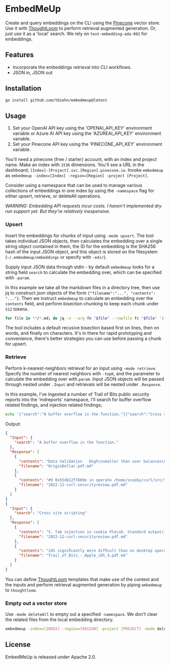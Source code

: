 # EmbedMeUp

Create and query embeddings on the CLI using the [Pinecone](https://pinecone.io) vector store. Use it with [ThoughtLoom](https://github.com/tbiehn/thoughtloom) to perform retrieval augmented generation. Or, just use it as a 'local' search.
We rely on `text-embedding-ada-002` for embeddings.

## Features

- Incorporate the embeddings retrieval into CLI workflows.
- JSON in, JSON out

## Installation

```bash
go install github.com/tbiehn/embedmeup@latest
```

## Usage

1. Set your OpenAI API key using the 'OPENAI_API_KEY' environment variable or Azure AI API key using the 'AZUREAI_API_KEY' environment variable.
2. Set your Pinecone API key using the 'PINECONE_API_KEY' environment variable.

You'll need a pinecone (free / starter) account, with an index and project name.
Make an index with `1536` dimensions. You'll see a URL in the dashboard; `[Index]-[Project].svc.[Region].pinecone.io`. Invoke `embedmeup` as `embedmeup -index=[Index] -region=[Region] -project [Project]`.

Consider using a namespace that can be used to manage various collections of embeddings in one index by using the `-namespace` flag for either upsert, retrieve, or deleteAll operations.

_WARNING: Embedding API requests incur costs. I haven't implemented dry run support yet. But they're relatively inexpensive._

### Upsert

Insert the embeddings for chunks of input using `-mode upsert`. The tool takes individual JSON objects, then calculates the embedding over a single string object contained in them, the ID for the embedding is the SHA256 hash of the input JSON object, and this object is stored on the filesystem (`~/.embedmeup/embeddings` or specify with `-edir`).

Supply input JSON data through stdin - by default `embedmeup` looks for a string field `search` to calculate the embedding over, which can be specified with `-param`.

In this example we take all the markdown files in a directory tree, then use jq to construct json objects of the form `{"filename":"...", "contents": "..."}`. Then we instruct `embedmeup` to calculate an embedding over the `contents` field, and perform bisection chunking to keep each chunk under `512` tokens.

```bash
for file in **/*.md; do jq -n --arg fn "$file" --rawfile fc "$file" '{filename: $fn, contents: $fc}'; done | embedmeup -index=[INDEX] -region=[REGION] -project [PROJECT] -mode upsert -namespace mdreports -tokens 512 -param contents
```

The tool includes a default recusive bisection based first on lines, then on words, and finally on characters. It's in there for rapid prototyping and convenience, there's better strategies you can use before passing a chunk for upsert.

### Retrieve

Perform k-nearest-neighbors retrieval for an input using `-mode retrieve`. Specify the number of nearest neighbors with `-topK`, and the parameter to calculate the embedding over with `param`. Input JSON objects will be passed through nested under `.Input` and retrievals will be nested under `.Response`.

In this example, I've ingested a number of Trail of Bits public security reports into the 'mdreports' namespace, I'll search for buffer overflow related findings, and injection related findings;

```bash
echo '{"search":"A buffer overflow in the function."}{"search":"Cross site scripting"}' | embedmeup -index=[INDEX] -region=[REGION] -project [PROJECT] -mode retrieve -topK 2 -namespace mdreports -param search | jq
```

Output:
```json
{
  "Input": {
    "search": "A buffer overflow in the function."
  },
  "Response": [
    {
      "contents": "Data Validation   High\nsmaller than user balances\n© 2020 Trail of Bits\nOrigin Dollar Assessment | 17\n/\n1. Invalid vaultBu\u0000fer could revert allocate\nSeverity: Low\nType: Data Validation\nTarget: VaultAdmin.sol, VaultCore.sol\nDiﬃculty: High\nFinding ID: TOB-OUSD-001\nDescription\nThe lack of input validation when updating the vaultBuffer could cause token allocations\ninside allocate to revert when no revert is expected.\nfunction setVaultBuffer ( uint256 \\_vaultBuffer ) external onlyGovernor {\nvaultBuffer = \\_vaultBuffer;\n}\nFigure 1.1: VaultAdmin.sol#L50-L52\nEvery account can call allocate to allocate excess tokens in the Vault to the strategies to\nearn interest.\nThe vaultBuffer indicates how much percent of the tokens inside the Vault to allocate to\nstrategies (to earn interest) when allocate is called. The setVaultBuffer function allows\nvaultBuffer to be set to a value above 1e18(=100%). This function can only be called by\nthe Governor contract, which is a multi-sig. Mistakenly proposing 1e19(=1000%) instead of\n1e18 might not be noticed by the Governor participants.\nIf the vaultBuffer is above 1e18 and at least one of the strategies has been allocated\nsome tokens, the function will simply return. However, in case none of the strategies have\nyet been allocated any tokens, the vaultBuffer is subtracted from 1e18 causing an\nunderﬂow. Depending on the result of the underﬂow, this could cause a revert when the\nVault contract tries to transfer tokens to a strategy since the contract does not possess\nthat amount of tokens. What would be expected in this situation is for no allocations to\noccur and the transaction to successfully execute, instead of reverting.\nThis issue could be mitigated by preventing the underﬂow by e.g. using SafeMath.\nHowever, the root cause is the lack of input validation in VaultAdmin . Such is the case for\nmost of the other functions inside VaultAdmin .\nThis issue serves as an example as there is no input validation in any function protected by\nthe onlyGovernor modiﬁer.\nExploit Scenario\nNo strategies have been allocated any tokens yet. Bob intends to create a proposal to",
      "filename": "OriginDollar.pdf.md"
    },
    {
      "contents": "#9 0x55d812f7609e in operate /home/scooby/curl/src/tool\\_operate. c : 2732\n#10 0x55d812f4ffa8 in main /home/scooby/curl/src/tool\\_main. c : 276\n#11 0x7f9b5f1aa082 in \\_\\_libc\\_start\\_main ../csu/libc- start . c : 308\n#12 0x55d812f506cd in \\_start (/usr/ local /bin/curl+ 0x316cd )\n0x611000004780 is located 0 bytes inside of 256-byte region [0x611000004780,0x611000004880)\nfreed by thread T0 here:\n#0 0x7f9b5f9b140f in \\_\\_interceptor\\_free\n../../../../src/libsanitizer/asan/asan\\_malloc\\_linux.cc:122\n#1 0x55d812f75682 in add\\_parallel\\_transfers /home/scooby/curl/src/tool\\_operate.c:2251\npreviously allocated by thread T0 here:\n#0 0x7f9b5f9b1808 in \\_\\_interceptor\\_malloc\n../../../../src/libsanitizer/asan/asan\\_malloc\\_linux.cc:144\n#1 0x55d812f75589 in add\\_parallel\\_transfers /home/scooby/curl/src/tool\\_operate.c:2228\nSUMMARY: AddressSanitizer: heap-use-after-free\n../../../../src/libsanitizer/asan/asan\\_interceptors.cc:431 in \\_\\_interceptor\\_strcpy\nShadow bytes around the buggy address:\n0x0c227fff88a0: fd fd fd fd fd fd fd fd fd fd fd fd fd fd fd fd\n0x0c227fff88b0: fd fd fd fd fd fd fd fd fd fd fd fd fd fd fd fd\n0x0c227fff88c0: fa fa fa fa fa fa fa fa fd fd fd fd fd fd fd fd\n0x0c227fff88d0: fd fd fd fd fd fd fd fd fd fd fd fd fd fd fd fd\n0x0c227fff88e0: fd fd fd fd fd fd fd fd fa fa fa fa fa fa fa fa",
      "filename": "2022-12-curl-securityreview.pdf.md"
    }
  ]
}
{
  "Input": {
    "search": "Cross site scripting"
  },
  "Response": [
    {
      "contents": "5. Tab injection in cookie ﬁle\n6. Standard output/input/error may not be opened\n7. Double free when using HTTP proxy with speciﬁc protocols\n8. Some ﬂags override previous instances of themselves\n9. Cookies are not stripped after redirect\n10. Use after free while using parallel option and sequences\n11. Unused memory blocks are not freed resulting in memory leaks\n12. Referer header is generated in insecure manner\n23\n25\n27\n29\n31\n32\n35\n36\n37\n40\n42\n13. Redirect to localhost and local network is possible (Server-side request forgery\nlike)\n43\n14. URL parsing from redirect is incorrect when no path separator is provided\n44\nSummary of Recommendations\nA. Vulnerability Categories\nB. Code Maturity Categories\nC. Code Quality Recommendations\nD. HSTS debug patch\nE. Fix Review Results\nDetailed Fix Review Results\n47\n48\n50\n52\n53\n54\n56\nTrail of Bits\n4\ncURL Security Assessment\nPUBLIC\nExecutive Summary\nEngagement Overview\nThe Linux Foundation, via OpenSSF and strategic partner Open Source Technology\nImprovement Fund, engaged Trail of Bits to review the security of cURL. From September\n12 to October 7, 2022, a team of four Trail of Bits consultants conducted a security review\nof the client-provided source code, with ﬁve and a half engineer-weeks of eﬀort. Since this\nproject coincided with a Trail of Bits Maker Week, six additional people contributed ﬁve\nadditional days of eﬀort. Details of the project’s timeline, test targets, and coverage are\nprovided in subsequent sections of this report.\nProject Scope\nOur testing eﬀorts were focused on the identiﬁcation of ﬂaws that could result in a\ncompromise of conﬁdentiality, integrity, or availability of the target system. We conducted\nthis audit with full knowledge of the system. We had access to the cURL source code,\ndocumentation, and fuzzing harnesses. We performed static and dynamic automated and\nmanual testing of the target system and its codebase, using both automated and manual\nprocesses.\nSummary of Findings\nThe audit uncovered a small number of signiﬁcant ﬂaws that could impact system",
      "filename": "2022-12-curl-securityreview.pdf.md"
    },
    {
      "contents": "iOS signiﬁcantly more difﬁcult than on desktop operating systems and Mandatory Code Signing similarly makes installing\nunauthorized software on iOS-based devices signiﬁcantly more difﬁcult than doing so on a desktop operating system.\nWhile Google’s Android and RIM’s BlackBerry OS mobile operating systems implement similar features to the Mandatory\nCode Signing found in iOS, neither of them implement any non-executable data memory protections. Again, this makes\nremote injection and execution of native code easier on these platforms than on Apple’s iOS. In addition, it should be\nnoted that all three platforms include mobile web browsers based on the same open-source WebKit HTML rendering\nengine. This means that all three platforms will likely be affected by any vulnerabilities identiﬁed in this component and, in\nfact, many such vulnerabilities have been identiﬁed over the last several years 8.\nWith iOS 4.3 and presumably later versions, the dynamic-codesigning entitlement in MobileSafari that is required to\npermit native code JavaScript JIT compilation also allows remote browser-based exploits to inject and execute native\ncode. On previous versions of iOS and within applications that do not posses this entitlement, an attacker may only\nrepurpose already-loaded native code in their attack. While this has been shown to be Turing-complete and therefore\nequivalent to arbitrary native code execution9, it is signiﬁcantly more work and not as reusable across target versions or\napplications as native code. In addition, the introduction of Address Space Layout Randomization in iOS 4.3 signiﬁcantly\ncomplicates code-reuse attacks as well as any taking advantage of Dynamic Code Signing by requiring the attacker to\nalso discover and exploit a memory disclosure vulnerability.\n8 http://osvdb.org/search?search%5Bvuln\\_title%5D=WebKit\n9 Shacham, Hovav. “The Geometry of Innocent Flesh on the Bone”, Proceedings of CCS 2007, ACM Press.\nApple iOS Security Evaluation\n14\nTrail of Bits\nSandboxing\nIntroduction\nThe iOS application-based security model requires that applications and their data are isolated from other applications.\nThe iOS Sandbox is designed to enforce this application separation as well as protect the underlying operating system\nfrom modiﬁcation by a potentially malicious application. It does so by assigning each installed application a private area of",
      "filename": "Trail_of_Bits_-_Apple_iOS_4.pdf.md"
    }
  ]
}
```

You can define [ThoughtLoom](https://github.com/tbiehn/thoughtloom) templates that make use of the context and the inputs and perform retrieval augmented generation by piping `embedmeup` to `thoughtloom`.

### Empty out a vector store

Use `-mode deleteAll` to empty out a specified `-namespace`. We don't clear the related files from the local embedding directory.

```bash
embedmeup -index=[INDEX] -region=[REGION] -project [PROJECT] -mode deleteAll -namespace mdreports
```

## License

EmbedMeUp is released under Apache 2.0.